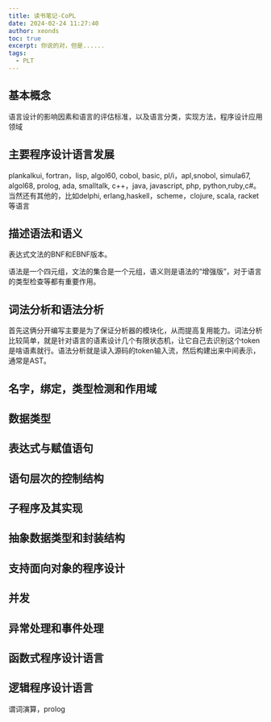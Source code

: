 ```yaml
---
title: 读书笔记-CoPL
date: 2024-02-24 11:27:40
author: xeonds
toc: true
excerpt: 你说的对，但是......
tags:
  - PLT
---
```

## 基本概念

语言设计的影响因素和语言的评估标准，以及语言分类，实现方法，程序设计应用领域

## 主要程序设计语言发展

plankalkui, fortran，lisp, algol60, cobol, basic, pl/i，apl,snobol, simula67, algol68, prolog, ada, smalltalk, c++，java, javascript, php, python,ruby,c#。当然还有其他的，比如delphi, erlang,haskell，scheme，clojure, scala, racket等语言

## 描述语法和语义

表达式文法的BNF和EBNF版本。

语法是一个四元组，文法的集合是一个元组，语义则是语法的“增强版”，对于语言的类型检查等都有重要作用。

## 词法分析和语法分析

首先这俩分开编写主要是为了保证分析器的模块化，从而提高复用能力。词法分析比较简单，就是针对语言的语素设计几个有限状态机，让它自己去识别这个token是啥语素就行。语法分析就是读入源码的token输入流，然后构建出来中间表示，通常是AST。

## 名字，绑定，类型检测和作用域

## 数据类型

## 表达式与赋值语句

## 语句层次的控制结构

## 子程序及其实现

## 抽象数据类型和封装结构

## 支持面向对象的程序设计

## 并发

## 异常处理和事件处理

## 函数式程序设计语言

## 逻辑程序设计语言
谓词演算，prolog